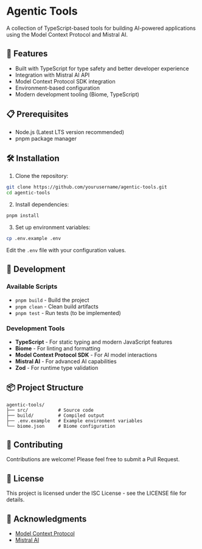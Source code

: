 # Agentic Tools

A collection of TypeScript-based tools for building AI-powered applications using the Model Context Protocol and Mistral AI.

## 🚀 Features

- Built with TypeScript for type safety and better developer experience
- Integration with Mistral AI API
- Model Context Protocol SDK integration
- Environment-based configuration
- Modern development tooling (Biome, TypeScript)

## 📋 Prerequisites

- Node.js (Latest LTS version recommended)
- pnpm package manager

## 🛠️ Installation

1. Clone the repository:
```bash
git clone https://github.com/yourusername/agentic-tools.git
cd agentic-tools
```

2. Install dependencies:
```bash
pnpm install
```

3. Set up environment variables:
```bash
cp .env.example .env
```
Edit the `.env` file with your configuration values.

## 🔧 Development

### Available Scripts

- `pnpm build` - Build the project
- `pnpm clean` - Clean build artifacts
- `pnpm test` - Run tests (to be implemented)

### Development Tools

- **TypeScript** - For static typing and modern JavaScript features
- **Biome** - For linting and formatting
- **Model Context Protocol SDK** - For AI model interactions
- **Mistral AI** - For advanced AI capabilities
- **Zod** - For runtime type validation

## 📦 Project Structure

```
agentic-tools/
├── src/           # Source code
├── build/         # Compiled output
├── .env.example   # Example environment variables
└── biome.json     # Biome configuration
```

## 🤝 Contributing

Contributions are welcome! Please feel free to submit a Pull Request.

## 📄 License

This project is licensed under the ISC License - see the LICENSE file for details.

## 🙏 Acknowledgments

- [Model Context Protocol](https://github.com/modelcontextprotocol/sdk)
- [Mistral AI](https://mistral.ai/)
